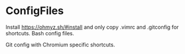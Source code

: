 # ConfigFiles

Install https://ohmyz.sh/#install and only copy .vimrc and .gitconfig for shortcuts. 
Bash config files. 

Git config with Chromium specific shortcuts. 
